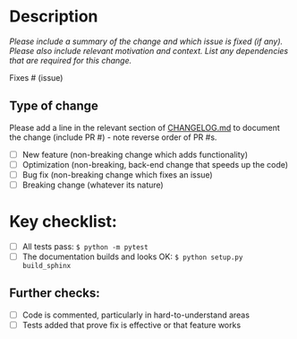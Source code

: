 # Description

*Please include a summary of the change and which issue is fixed (if any). Please also
include relevant motivation and context. List any dependencies that are required for
this change.*

Fixes # (issue)

## Type of change

Please add a line in the relevant section of
[CHANGELOG.md](https://github.com/SGIModel/StarMuse/blob/develop/CHANGELOG.md) to
document the change (include PR #) - note reverse order of PR #s.

- [ ] New feature (non-breaking change which adds functionality)
- [ ] Optimization (non-breaking, back-end change that speeds up the code)
- [ ] Bug fix (non-breaking change which fixes an issue)
- [ ] Breaking change (whatever its nature)

# Key checklist:

- [ ] All tests pass: `$ python -m pytest`
- [ ] The documentation builds and looks OK: `$ python setup.py build_sphinx`

## Further checks:

- [ ] Code is commented, particularly in hard-to-understand areas
- [ ] Tests added that prove fix is effective or that feature works